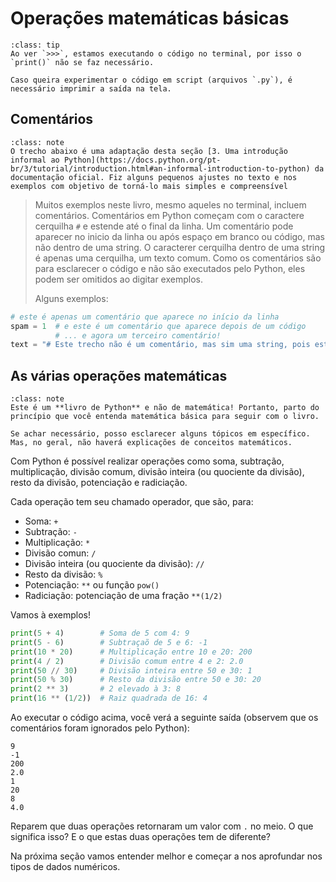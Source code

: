 # Operações matemáticas básicas



```{admonition} Lembrete
:class: tip
Ao ver `>>>`, estamos executando o código no terminal, por isso o `print()` não se faz necessário.

Caso queira experimentar o código em script (arquivos `.py`), é necessário imprimir a saída na tela.
```

## Comentários

```{admonition} Nota 
:class: note
O trecho abaixo é uma adaptação desta seção [3. Uma introdução informal ao Python](https://docs.python.org/pt-br/3/tutorial/introduction.html#an-informal-introduction-to-python) da documentação oficial. Fiz alguns pequenos ajustes no texto e nos exemplos com objetivo de torná-lo mais simples e compreensível
```

> Muitos exemplos neste livro, mesmo aqueles no terminal, incluem comentários. Comentários em Python começam com o caractere cerquilha `#` e estende até o final da linha. Um comentário pode aparecer no inicio da linha ou após espaço em branco ou código, mas não dentro de uma string. O caracterer cerquilha dentro de uma string é apenas uma cerquilha, um texto comum. Como os comentários são para esclarecer o código e não são executados pelo Python, eles podem ser omitidos ao digitar exemplos.
>
> 
> Alguns exemplos:
```python
# este é apenas um comentário que aparece no início da linha
spam = 1  # e este é um comentário que aparece depois de um código
          # ... e agora um terceiro comentário!
text = "# Este trecho não é um comentário, mas sim uma string, pois está entre aspas duplas, apesar de começar com cerquilha"
```

## As várias operações matemáticas

```{admonition} Nota 
:class: note
Este é um **livro de Python** e não de matemática! Portanto, parto do princípio que você entenda matemática básica para seguir com o livro.

Se achar necessário, posso esclarecer alguns tópicos em específico. Mas, no geral, não haverá explicações de conceitos matemáticos.
```

Com Python é possível realizar operações como soma, subtração, multiplicação, divisão comum, divisão inteira (ou quociente da divisão), resto da divisão, potenciação e radiciação.

Cada operação tem seu chamado operador, que são, para:
- Soma: `+`
- Subtração: `-`
- Multiplicação: `*`
- Divisão comun: `/`
- Divisão inteira (ou quociente da divisão): `//`
- Resto da divisão: `%`
- Potenciação: `**` ou função `pow()`
- Radiciação: potenciação de uma fração `**(1/2)`

Vamos à exemplos!

```python
print(5 + 4)        # Soma de 5 com 4: 9
print(5 - 6)        # Subtraçaõ de 5 e 6: -1
print(10 * 20)      # Multiplicação entre 10 e 20: 200
print(4 / 2)        # Divisão comum entre 4 e 2: 2.0
print(50 // 30)     # Divisão inteira entre 50 e 30: 1
print(50 % 30)      # Resto da divisão entre 50 e 30: 20
print(2 ** 3)       # 2 elevado à 3: 8
print(16 ** (1/2))  # Raiz quadrada de 16: 4
```

Ao executar o código acima, você verá a seguinte saída (observem que os comentários foram ignorados pelo Python):
```
9
-1
200
2.0
1
20
8
4.0
```

Reparem que duas operações retornaram um valor com `.` no meio. O que significa isso? E o que estas duas operações tem de diferente?

Na próxima seção vamos entender melhor e começar a nos aprofundar nos tipos de dados numéricos.



